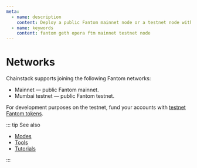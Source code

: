 ```yaml
---
meta:
  - name: description
    content: Deploy a public Fantom mainnet node or a testnet node with the Chainstack managed blockchain services in minutes.
  - name: keywords
    content: fantom geth opera ftm mainnet testnet node
---
```


# Networks

Chainstack supports joining the following Fantom networks:

* Mainnet — public Fantom mainnet.
* Mumbai testnet — public Fantom testnet.

For development purposes on the testnet, fund your accounts with [testnet Fantom tokens](https://faucet.fantom.network/).

::: tip See also

* [Modes](/operations/fantom/modes)
* [Tools](/operations/fantom/tools)
* [Tutorials](/tutorials/fantom/)

:::
